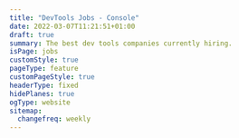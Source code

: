 ```yaml
---
title: "DevTools Jobs - Console"
date: 2022-03-07T11:21:51+01:00
draft: true
summary: The best dev tools companies currently hiring.
isPage: jobs
customStyle: true
pageType: feature
customPageStyle: true
headerType: fixed
hidePlanes: true
ogType: website
sitemap:
  changefreq: weekly
---
```

